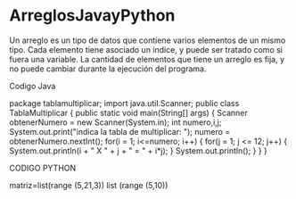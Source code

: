 # ArreglosJavayPython
Un arreglo es un tipo de datos que contiene varios elementos de un mismo tipo. Cada elemento tiene asociado un índice, y puede ser tratado como si fuera una variable. La cantidad de elementos que tiene un arreglo es fija, y no puede cambiar durante la ejecución del programa.

Codigo Java 

package tablamultiplicar;
import java.util.Scanner;
public class TablaMultiplicar {
public static void main(String[] args) {
        Scanner obtenerNumero = new Scanner(System.in);
        int numero,i,j;
         System.out.print("indica la tabla de multiplicar: ");
        numero = obtenerNumero.nextInt();
         for(i = 1; i<=numero; i++)
        {
            for(j = 1; j <= 12; j++)
            {
                System.out.println(i + " X " + j + " = " + i*j);
            }
            System.out.println();
        }
    }
}

CODIGO PYTHON

matriz=list(range (5,21,3))
list (range (5,10))
